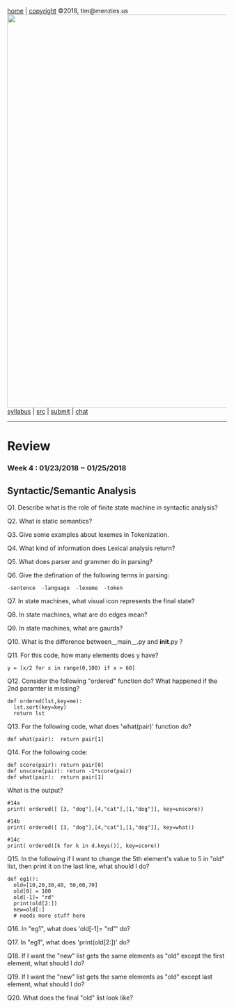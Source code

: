 [home](http://tiny.cc/plm18) |
[copyright](https://github.com/txt/plm18/blob/master/LICENSE.md) &copy;2018, tim&commat;menzies.us
<br>
[<img width=900 src="https://raw.githubusercontent.com/txt/plm18/master/img/banner.png">](http://tiny.cc/plm18)<br>
[syllabus](https://github.com/txt/plm18/blob/master/doc/syllabus.md) |
[src](https://github.com/txt/plm18/tree/master/src) |
[submit](http://tiny.cc/plm18give) |
[chat](https://plm18.slack.com/)


______



# Review

### Week 4 : 01/23/2018 ~ 01/25/2018

## Syntactic/Semantic Analysis

Q1. Describe what is the role of finite state machine in syntactic analysis? 

Q2. What is static semantics?

Q3. Give some examples about lexemes in Tokenization.

Q4. What kind of information does Lexical analysis return?

Q5. What does parser and grammer do in parsing?

Q6. Give the defination of the following terms in parsing:

	-sentence  -language  -lexeme  -token

Q7. In state machines, what visual icon represents the final state?

Q8. In state machines, what are do edges mean?

Q9. In state machines, what are gaurds?

Q10. What is the difference between__main__.py and __init__.py ?

Q11. For this code, how many elements does y have?

    y = [x/2 for x in range(0,100) if x > 60]


Q12. Consider the following  "ordered" function do? What happened if the 2nd paramter is missing?

    def ordered(lst,key=me):
      lst.sort(key=key)
      return lst
	  
Q13. For the following code, what does 'what(pair)' function do?

    def what(pair):  return pair[1]

Q14. For the following code:

    def score(pair): return pair[0]
    def unscore(pair): return -1*score(pair)
    def what(pair):  return pair[1]	

What is the output?

	#14a
	print( ordered([ [3, "dog"],[4,"cat"],[1,"dog"]], key=unscore))
  
	#14b
	print( ordered([ [3, "dog"],[4,"cat"],[1,"dog"]], key=what))
  
	#14c
	print( ordered([k for k in d.keys()], key=score))

	
Q15. In the following  if I want to change the 5th element's value to 5 in "old" list, then print it on the last line, what should I do?

    def eg1():
      old=[10,20,30,40, 50,60,70]
      old[0] = 100
      old[-1]= "rd"
      print(old[2:])
      new=old[:]
      # needs more stuff here
  
  
Q16. In "eg1", what does 'old[-1]= "rd"' do?

Q17. In "eg1", what does 'print(old[2:])' do?

Q18. If I want the "new" list gets the same elements as "old" except the first element, what should I do?

Q19. If I want the "new" list gets the same elements as "old" except last element, what should I do?

Q20. What does the final "old" list look like?
